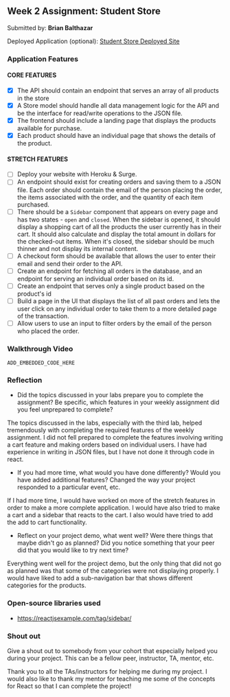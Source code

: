 ## Week 2 Assignment: Student Store

Submitted by: **Brian Balthazar**

Deployed Application (optional): [Student Store Deployed Site](ADD_LINK_HERE)

### Application Features

#### CORE FEATURES

- [x] The API should contain an endpoint that serves an array of all products in the store
- [x] A Store model should handle all data management logic for the API and be the interface for read/write operations to the JSON file.
- [x] The frontend should include a landing page that displays the products available for purchase.
- [x] Each product should have an individual page that shows the details of the product.

#### STRETCH FEATURES

- [ ] Deploy your website with Heroku & Surge. 
- [ ] An endpoint should exist for creating orders and saving them to a JSON file. Each order should contain the email of the person placing the order, the items associated with the order, and the quantity of each item purchased.
- [ ] There should be a `Sidebar` component that appears on every page and has two states - `open` and `closed`. When the sidebar is opened, it should display a shopping cart of all the products the user currently has in their cart. It should also calculate and display the total amount in dollars for the checked-out items. When it's closed, the sidebar should be much thinner and not display its internal content.
- [ ] A checkout form should be available that allows the user to enter their email and send their order to the API.
- [ ] Create an endpoint for fetching all orders in the database, and an endpoint for serving an individual order based on its id.
- [ ] Create an endpoint that serves only a single product based on the product's id
- [ ] Build a page in the UI that displays the list of all past orders and lets the user click on any individual order to take them to a more detailed page of the transaction.
- [ ] Allow users to use an input to filter orders by the email of the person who placed the order.

### Walkthrough Video

`ADD_EMBEDDED_CODE_HERE`

### Reflection

* Did the topics discussed in your labs prepare you to complete the assignment? Be specific, which features in your weekly assignment did you feel unprepared to complete?

The topics discussed in the labs, especially with the third lab, helped tremendously with completing the required features of the weekly assignment. I did not fell prepared to complete the features involving writing a cart feature and making orders based on individual users. I have had experience in writing in JSON files, but I have not done it through code in react.

* If you had more time, what would you have done differently? Would you have added additional features? Changed the way your project responded to a particular event, etc.
  
If I had more time, I would have worked on more of the stretch features in order to make a more complete application. I would have also tried to make a cart and a sidebar that reacts to the cart. I also would have tried to add the add to cart functionality.

* Reflect on your project demo, what went well? Were there things that maybe didn't go as planned? Did you notice something that your peer did that you would like to try next time?

Everything went well for the project demo, but the only thing that did not go as planned was that some of the categories were not displaying properly. I would have liked to add a sub-navigation bar that shows different categories for the products.

### Open-source libraries used

- https://reactjsexample.com/tag/sidebar/

### Shout out

Give a shout out to somebody from your cohort that especially helped you during your project. This can be a fellow peer, instructor, TA, mentor, etc.

Thank you to all the TAs/instructors for helping me during my project. I would also like to thank my mentor for teaching me some of the concepts for React so that I can complete the project!